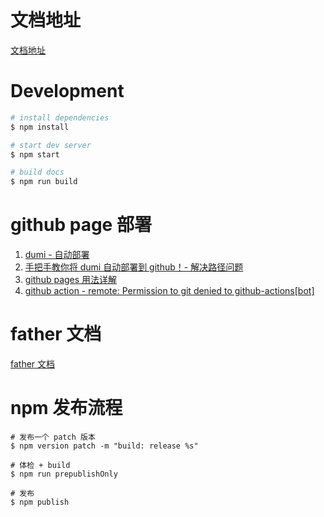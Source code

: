 # 文档地址

[文档地址](https://ouleworld.github.io/oulae_dumi_component_web)

# Development

```bash
# install dependencies
$ npm install

# start dev server
$ npm start

# build docs
$ npm run build
```

# github page 部署

1. [dumi - 自动部署](https://d.umijs.org/guide/faq#%E8%87%AA%E5%8A%A8%E9%83%A8%E7%BD%B2)
2. [手把手教你将 dumi 自动部署到 github！- 解决路径问题](https://juejin.cn/post/7103871313492017159)
3. [github pages 用法详解](https://blog.csdn.net/lancemao/article/details/126497147)
4. [github action - remote: Permission to git denied to github-actions[bot]](https://github.com/ad-m/github-push-action/issues/96#issuecomment-889984928)

# father 文档

[father 文档](https://github.com/umijs/father/blob/master/docs)

# npm 发布流程

```
# 发布一个 patch 版本
$ npm version patch -m "build: release %s"

# 体检 + build
$ npm run prepublishOnly

# 发布
$ npm publish
```
